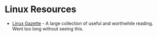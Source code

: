 # Linux Resources

- [Linux Gazette](https://linuxgazette.net/lg_index.html) - A large collection of useful and worthwhile reading.  Went too long without seeing this.



